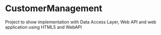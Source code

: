 # CustomerManagement
Project to show implementation with Data Access Layer, Web API and web application using HTML5 and WebAPI
